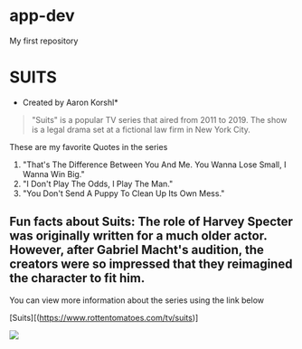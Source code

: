 # app-dev
My first repository   

# **SUITS** #
* Created by Aaron Korshl* 
> "Suits" is a popular TV series that aired from 2011 to 2019. The show is a legal drama set at a fictional law firm in New York City.     

These are my favorite Quotes in the series

1. "That's The Difference Between You And Me. You Wanna Lose Small, I Wanna Win Big."
2. "I Don't Play The Odds, I Play The Man."
3. "You Don't Send A Puppy To Clean Up Its Own Mess."

Fun facts about Suits:
The role of Harvey Specter was originally written for a much older actor. However, after Gabriel Macht's audition, the creators were so impressed that they reimagined the character to fit him.
---
You can view more information about the series using the link below   

[Suits][(https://www.rottentomatoes.com/tv/suits)]

![](https://github.com/CarloAdriangGithub121603/My-First-Repository/issues/2#issue-1728729883)

